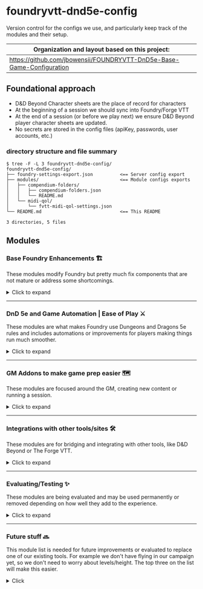 # foundryvtt-dnd5e-config
Version control for the configs we use, and particularly keep track of the modules and their setup.

| Organization and layout based on this project:   |
| ------ |
|  https://github.com/jbowensii/FOUNDRYVTT-DnD5e-Base-Game-Configuration |

## Foundational approach

- D&D Beyond Character sheets are the place of record for characters
- At the beginning of a session we should sync into Foundry/Forge VTT
- At the end of a session (or before we play next) we ensure D&D Beyond player character sheets are updated.
- No secrets are stored in the config files (apiKey, passwords, user accounts, etc.)

### directory structure and file summary

```shell
$ tree -F -L 3 foundryvtt-dnd5e-config/
foundryvtt-dnd5e-config/
├── foundry-settings-export.json          <== Server config export
├── modules/                              <== Module configs exports
│   ├── compendium-folders/
│   │   ├── compendium-folders.json
│   │   └── README.md
│   └── midi-qol/
│       └── fvtt-midi-qol-settings.json
└── README.md                             <== This README

3 directories, 5 files
```

## Modules

### Base Foundry Enhancements :building_construction:

These modules modify Foundry but pretty much fix components that are not mature or address some shortcomings.

<details>
  <summary>Click to expand</summary

- `Compendium Folders` - organizes Compendium content
- `Changelogs & Conflicts`
- `Dice Tray` - Adds a dice tray under the chat
- [`Drag Ruler`](https://foundryvtt.com/packages/drag-ruler) - Vastly improves token movement - press `space` for waypoints.
- [`Forien's Copy Environment`](https://foundryvtt.com/packages/forien-copy-environment/) - Export/Import global server configs
- `Foundry Community Macros`
- `lib - Color Settings` - module dependency
- `libWrapper` - module dependency
- `Pings` - longpress mouse button to "ping" a place on a map, shift+click to snap the camera to the location
- `PopOut!` - Pop any window out of the game into it's own dedicated window, great for having notes open
- `Search Anywhere`
- [`Navigation Presets`](https://foundryvtt.com/packages/navigation-presets) - organizes maps, scenes, and chapters/groups
- `Module Compatibility Checker` - See settings > Manage Modules > `Button`
- `Minimal UI` - Does just that, collapses tray for abilities and macros, same for logged in users, drops the Foundryvtt icon which just takes up space.
- `Selective Show` - **DO NOT NEED in v10** - function is added into core
- `Settings Extender` - module dependency
- `socketlib` - module dependency
- [`tagger`](https://foundryvtt.com/packages/tagger) - creates tags on game objects/assets which enables more elegant automations
- `Token Mold` - fix and improve token creation from actors with templates
- `Tokenizer` - Edit/Add frames around tokens
</details>

---

### DnD 5e and Game Automation | Ease of Play :crossed_swords:
These modules are what makes Foundry use Dungeons and Dragons 5e rules and includes automations or improvements for players making things run much smoother.
<details>
  <summary>Click to expand</summary>

- `Active Token Effects`
- `Active-Auras`
- `Better Rolls for 5e`
- `Beyond20 companion module`
- `Combat Enhancements` - modification for combat tracker to include HP tracking, clears targets on "next turn"
- `Combat Ready!` - Helps combat flow better with notifications like "Next Up" and if you want timers for turns.
- `Dfreds Convenient Effects` - scripted macros and effects for abilities, mechanics and spells which can be added to players and npcs.
- `Dfreds Droppables` -
- `DNDBeyond Character Sheet for 5E` - Reskin of the default character sheet
- `DNDBeyond NPC Sheet` - Reskin of the default NPC sheet
- `FXMaster` - Adds additional effects, like weather, environment and matching sounds, pull these in on demand.
- `Group Initiative` - Group monster rolls
- `Health Estimate` - Lets people know approximate health of tokens that are not their own
- `Initiative Double Click` - enables fixing Initiative rolls/ordering during combat
- `Item Macro`
- `Automatic Automations` | `Sequencer` | `JB2A` (Tightly coupled)
  - `Dynamic Active Effects SRD` -
  - `Dynamic Effects using Active Effects`
- `Let Me Roll that For You` (LMRTFY) - prompts for roll, like saving throws
- `MidiQOL` | `Dynamic Active Effects` (DAE) | `Times Up` (Tightly coupled) - high level of automation and effects
  - `Midi SRD`
  - `Token Magic Effects`
- `Mob Attack Tool` - Combine attacks from many creatures into one
- [`Monks Active Tiles`](https://foundryvtt.com/packages/monks-active-tiles) - Enables tile automations like teleporting, traps, etc.
- `Perfect Vision` - **MIGHT be going away in v10** because this is in the core
- `Splatter` - blood Splatter on "bloodied" and death
- [`Token Attacher`](https://foundryvtt.com/packages/token-attacher) - Enables easier token/tile management and automations like vehicles and things that move

</details>

---

### GM Addons to make game prep easier :world_map:
These modules are focused around the GM, creating new content or running a session.

<details>
  <summary>Click to expand</summary>

  - `Moulinette Core`
    - `Moulinette Game Icons (module)`
    - `Moulinette Image Search (module)`
    - `Moulinette Scenes (module)`
    - `Moulinette Sound & SoundPad (module)`
    - `Moulinette Tiles (module)`

</details>

---

### Integrations with other tools/sites :hammer_and_wrench:
These modules are for bridging and integrating with other tools, like D&D Beyond or The Forge VTT.
<details>
  <summary>Click to expand</summary>

  - [`D&D Beyond Importer`](https://foundryvtt.com/packages/ddb-importer) - Mature DDB import and sync tool. Patreon supported. Can sync players back to D&D Beyond.
  - `The Forge: More Awesomeness` - forge module dependency, need API key to configure storage use

</details>

---

### Evaluating/Testing :sparkles:
These modules are being evaluated and may be used permanently or removed depending on how well they add to the experience.
<details>
  <summary>Click to expand</summary>

- `Argon - Combat HUD` (active)
- `Combat Carousel` (active) - adds alternative combat tracker
- `Combat Utility Belt` - (installed but disabled) - might not need it anymore with other automations
- `Dice So Nice!` (installed but disabled)
- `DnD5e UI` (installed but disabled) - Creates nice cards in chat, tab icons change which might require some getting used to
- [`Follow Me!`](https://foundryvtt.com/packages/followme) - Sorta like token attacher, but for players? Supports familiar game-player
- [`Foundryvtt Mount Up!`](https://foundryvtt.com/packages/foundryvtt-mountup) - Similar to `Follow Me!`, supports mounts and familiar and mounts game-play
- `Forien's Quest Log` (installed but disabled)
- [`multilevel Tokens`](https://foundryvtt.com/packages/multilevel-tokens/) - Adds several helpful token automation features around multi level maps.
- `tabletopaudio` (installed but disabled) - integration with the website https://tabletopaudio.com/ - can create audio streams players can tune in to

</details>

---

### Future stuff :soon:
This module list is needed for future improvements or evaluated to replace one of our existing tools. For example we don't have flying in our campaign yet, so we don't need to worry about levels/height. The top three on the list will make this easier.
<details>
  <summary>Click</summary>

- Better Roofs
- Levels
- Wall Height
- Monk's Tokenbar (LMRTFY alternative?)
- DDB Gamelog (DND Beyond)
- Status Icons

</details>
